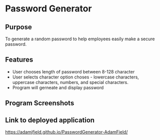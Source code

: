 # Password Generator

## Purpose
To generate a random password to help employees easily make a secure password.

## Features
* User chooses length of password between 8-128 character
* User selects character option choses - lowercase characters, uppercase characters, numbers, and special characters.
* Program will gerneate and display password

## Program Screenshots

## Link to deployed application
https://adamjfield.github.io/PasswordGenerator-AdamField/

